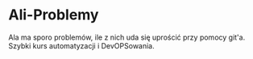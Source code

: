 # Ali-Problemy
Ala ma sporo problemów, ile z nich uda się uprościć przy pomocy git'a. Szybki kurs automatyzacji i DevOPSowania.
